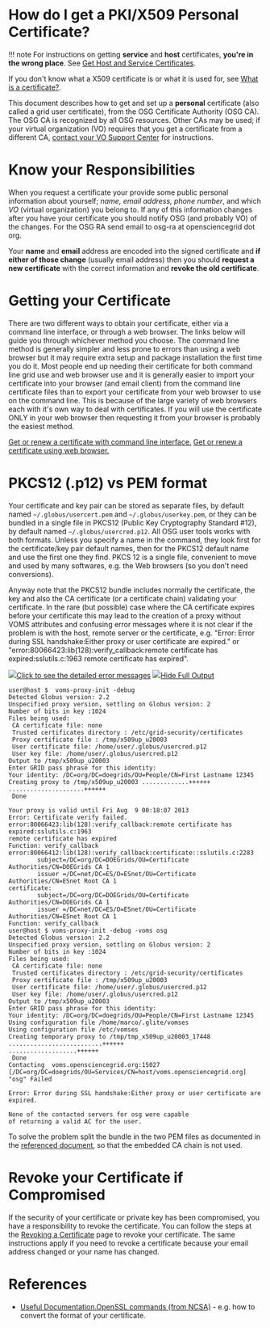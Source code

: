 **How do I get a PKI/X509 Personal Certificate?**
======================================================

!!! note
    For instructions on getting **service** and **host** certificates, **you're in the wrong place**. See [Get Host and Service Certificates](host-certs.md).

If you don't know what a X509 certificate is or what it is used for, see <a href="/bin/view/Documentation/CertificateWhatIs" class="twikiLink">What is a certificate?</a>.

This document describes how to get and set up a **personal** certificate (also called a grid user certificate), from the OSG Certificate Authority (OSG CA). The OSG CA is recognized by all OSG resources. Other CAs may be used; if your virtual organization (VO) requires that you get a certificate from a different CA, [contact your VO Support Center](http://www.opensciencegrid.org/?pid=1000187) for instructions.

Know your Responsibilities
===============================

When you request a certificate your provide some public personal information about yourself; *name, email address, phone number*, and which *VO* (virtual organization) you belong to. If any of this information changes after you have your certificate you should notify OSG (and probably VO) of the changes. For the OSG RA send email to osg-ra at opensciencegrid dot org.

Your **name** and **email** address are encoded into the signed certificate and **if either of those change** (usually email address) then you should **request a new certificate** with the correct information and **revoke the old certificate**.

Getting your Certificate
=============================

There are two different ways to obtain your certificate, either via a command line interface, or through a web browser. The links below will guide you through whichever method you choose. The command line method is generally simpler and less prone to errors than using a web browser but it may require extra setup and package installation the first time you do it. Most people end up needing their certificate for both command line grid use and web browser use and it is generally easier to import your certificate into your browser (and email client) from the command line certificate files than to export your certificate from your web browser to use on the command line. This is because of the large variety of web browsers each with it's own way to deal with certificates. If you will use the certificate ONLY in your web browser then requesting it from your browser is probably the easiest method.

[Get or renew a certificate with command line interface.](https://twiki.grid.iu.edu/bin/view/Documentation/Release3/OSGPKICommandlineClients)
<a href="/bin/view/Documentation/CertificateGetWeb" class="twikiLink">Get or renew a certificate using web browser.</a>

PKCS12 (.p12) vs PEM format
================================

Your certificate and key pair can be stored as separate files, by default named `~/.globus/usercert.pem` and `~/.globus/userkey.pem`, or they can be bundled in a single file in PKCS12 (Public Key Cryptography Standard \#12), by default named `~/.globus/usercred.p12`. All OSG user tools works with both formats. Unless you specify a name in the command, they look first for the certificate/key pair default names, then for the PKCS12 default name and use the first one they find. PKCS 12 is a single file, convenient to move and used by many softwares, e.g. the Web browsers (so you don't need conversions).

Anyway note that the PKCS12 bundle includes normally the certificate, the key and also the CA certificate (or a certificate chain) validating your certificate. In the rare (but possible) case where the CA certificate expires before your certificate this may lead to the creation of a proxy without VOMS attributes and confusing error messages where it is not clear if the problem is with the host, remote server or the certificate, e.g. "Error: Error during SSL handshake:Either proxy or user certificate are expired." or "error:80066423:lib(128):verify\_callback:remote certificate has expired:sslutils.c:1963 remote certificate has expired".

<span id="twistyIdDocumentationCertificateUserGet1show" class="twistyRememberSetting twistyStartHide twistyTrigger twikiUnvisited twistyInited0">[![](/twiki/pub/TWiki/TWikiDocGraphics/toggleopen-small.gif)<span class="twikiLinkLabel twikiUnvisited">Click to see the detailed error messages](#)  <span id="twistyIdDocumentationCertificateUserGet1hide" class="twistyRememberSetting twistyStartHide twistyTrigger twikiUnvisited twistyHidden twistyInited0">[![](/twiki/pub/TWiki/TWikiDocGraphics/toggleclose-small.gif)<span class="twikiLinkLabel twikiUnvisited">Hide Full Output](#) 

``` console
user@host $  voms-proxy-init -debug
Detected Globus version: 2.2
Unspecified proxy version, settling on Globus version: 2
Number of bits in key :1024
Files being used:
 CA certificate file: none
 Trusted certificates directory : /etc/grid-security/certificates
 Proxy certificate file : /tmp/x509up_u20003
 User certificate file: /home/user/.globus/usercred.p12
 User key file: /home/user/.globus/usercred.p12
Output to /tmp/x509up_u20003
Enter GRID pass phrase for this identity:
Your identity: /DC=org/DC=doegrids/OU=People/CN=First Lastname 12345
Creating proxy to /tmp/x509up_u20003 .............++++++
.....................++++++
 Done

Your proxy is valid until Fri Aug  9 00:18:07 2013
Error: Certificate verify failed.
error:80066423:lib(128):verify_callback:remote certificate has expired:sslutils.c:1963
remote certificate has expired
Function: verify_callback
error:80066412:lib(128):verify_callback:certificate::sslutils.c:2283
        subject=/DC=org/DC=DOEGrids/OU=Certificate Authorities/CN=DOEGrids CA 1
        issuer =/DC=net/DC=ES/O=ESnet/OU=Certificate Authorities/CN=ESnet Root CA 1
certificate:
        subject=/DC=org/DC=DOEGrids/OU=Certificate Authorities/CN=DOEGrids CA 1
        issuer =/DC=net/DC=ES/O=ESnet/OU=Certificate Authorities/CN=ESnet Root CA 1
Function: verify_callback
user@host $ voms-proxy-init -debug -voms osg
Detected Globus version: 2.2
Unspecified proxy version, settling on Globus version: 2
Number of bits in key :1024
Files being used:
 CA certificate file: none
 Trusted certificates directory : /etc/grid-security/certificates
 Proxy certificate file : /tmp/x509up_u20003
 User certificate file: /home/user/.globus/usercred.p12
 User key file: /home/user/.globus/usercred.p12
Output to /tmp/x509up_u20003
Enter GRID pass phrase for this identity:
Your identity: /DC=org/DC=doegrids/OU=People/CN=First Lastname 12345
Using configuration file /home/marco/.glite/vomses
Using configuration file /etc/vomses
Creating temporary proxy to /tmp/tmp_x509up_u20003_17448 ..........................++++++
...................++++++
 Done
Contacting  voms.opensciencegrid.org:15027 [/DC=org/DC=doegrids/OU=Services/CN=host/voms.opensciencegrid.org] "osg" Failed

Error: Error during SSL handshake:Either proxy or user certificate are expired.

None of the contacted servers for osg were capable
of returning a valid AC for the user.
```

To solve the problem split the bundle in the two PEM files as documented in the [referenced document](http://security.ncsa.illinois.edu/research/grid-howtos/usefulopenssl.html), so that the embedded CA chain is not used.

Revoke your Certificate if Compromised
===========================================

If the security of your certificate or private key has been compromised, you have a responsibility to revoke the certificate. You can follow the steps at the <a href="/bin/view/Documentation/CertificateRevoke" class="twikiLink">Revoking a Certificate</a> page to revoke your certificate. The same instructions apply if you need to revoke a certificate because your email address changed or your name has changed.

References
===============

-   [Useful Documentation.OpenSSL commands (from NCSA)](http://security.ncsa.illinois.edu/research/grid-howtos/usefulopenssl.html) - e.g. how to convert the format of your certificate.
